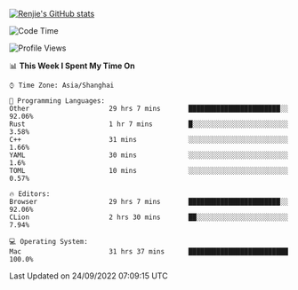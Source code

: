 [![Renjie's GitHub stats](https://github-readme-stats.vercel.app/api?username=liurenjie1024&show_icons=true&theme=chartreuse-dark)](https://github.com/anuraghazra/github-readme-stats)

<!--START_SECTION:waka-->
![Code Time](http://img.shields.io/badge/Code%20Time-188%20hrs%2019%20mins-blue)

![Profile Views](http://img.shields.io/badge/Profile%20Views-20-blue)

📊 **This Week I Spent My Time On** 

```text
⌚︎ Time Zone: Asia/Shanghai

💬 Programming Languages: 
Other                    29 hrs 7 mins       ███████████████████████░░   92.06% 
Rust                     1 hr 7 mins         █░░░░░░░░░░░░░░░░░░░░░░░░   3.58% 
C++                      31 mins             ░░░░░░░░░░░░░░░░░░░░░░░░░   1.66% 
YAML                     30 mins             ░░░░░░░░░░░░░░░░░░░░░░░░░   1.6% 
TOML                     10 mins             ░░░░░░░░░░░░░░░░░░░░░░░░░   0.57%

🔥 Editors: 
Browser                  29 hrs 7 mins       ███████████████████████░░   92.06% 
CLion                    2 hrs 30 mins       ██░░░░░░░░░░░░░░░░░░░░░░░   7.94%

💻 Operating System: 
Mac                      31 hrs 37 mins      █████████████████████████   100.0%

```


 Last Updated on 24/09/2022 07:09:15 UTC
<!--END_SECTION:waka-->

